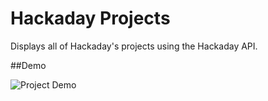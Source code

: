 # Hackaday Projects
Displays all of Hackaday's projects using the Hackaday API.

##Demo

![Project Demo](https://gfycat.com/WhimsicalRevolvingAmericanriverotter)
